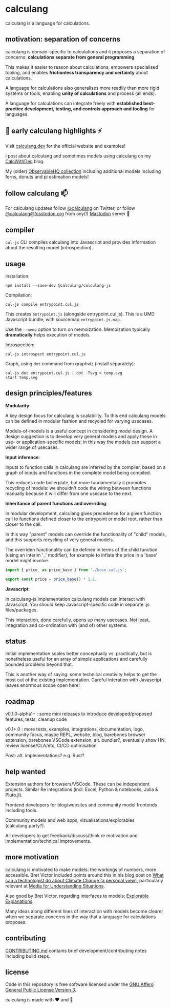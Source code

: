 # calculang

calculang is a language for calculations.

## motivation: separation of concerns

calculang is domain-specific to calculations and it proposes a separation of concerns: **calculations separate from general programming**.

This makes it easier to reason about calculations, empowers specialised tooling, and enables **frictionless transparency and certainty** about calculations.

A language for calculations also generalises more readily than more rigid systems or tools, enabling **unity of calculations** and process (all ends).

A language for calculations can integrate freely with **established best-practice development, testing, and controls approach and tooling** for languages.

## 🐣 early calculang highlights ⚡

Visit [calculang.dev](https://calculang.dev) for the official website and examples!

I post about calculang and sometimes models using calculang on my [CalcWithDec](https://calcwithdec.dev/) blog.

My (older) [ObservableHQ collection](https://observablehq.com/collection/@declann/calculang) including additional models including ferns, donuts and pi estimation models!


## follow calculang 📫

For calculang updates follow [@calculang](https://twitter.com/calculang) on Twitter, or follow [@calculang@fosstodon.org](https://fosstodon.org/@calculang) from any(!) [Mastodon](https://joinmastodon.org/) server 🐘

## compiler

`cul-js` CLI compiles calculang into Javascript and provides information about the resulting model (introspection).

## usage

Installation:

```shell
npm install --save-dev @calculang/calculang-js
```

Compilation:

```shell
cul-js compile entrypoint.cul.js
```

This creates `entrypoint.js` (alongside entrypoint.cul.js). This is a UMD Javascript bundle, with sourcemap `entrypoint.js.map`.

Use the `--memo` option to turn on memoization. Memoization typically **dramatically** helps execution of models.

Introspection:

```shell
cul-js introspect entrypoint.cul.js
```

Graph, using `dot` command from graphviz (install separately):

```shell
cul-js dot entrypoint.cul.js | dot -Tsvg > temp.svg
start temp.svg
```

## design principles/features

**Modularity**:

A key design focus for calculang is scalability. To this end calculang models can be defined in modular fashion and recycled for varying usecases.

Models-of-models is a useful concept in considering model design. A design suggestion is to develop very general models and apply these in use- or application-specific models; in this way the models can support a wider range of usecases.

**Input inference**:

Inputs to function calls in calculang are inferred by the compiler, based on a graph of inputs and functions in the complete model being compiled.

This reduces code boilerplate, but more fundamentally it promotes recycling of models: we shouldn't code the wiring between functions manually because it will differ from one usecase to the next.

**Inheritance of parent functions and overriding**:

In modular development, calculang gives precedence for a given function call to functions defined closer to the entrypoint or model root, rather than closer to the call.

In this way "parent" models can override the functionality of "child" models, and this supports recycling of very general models.

The overriden functionality can be defined in terms of the child function (using an interim '_' modifier), for example to inflate the price in a 'base' model might involve

```javascript
import { price_ as price_base } from './base.cul.js';

export const price = price_base() * 1.1;
```

**Javascript**:

In calculang-js implementation calculang models can interact with Javascript. You should keep Javascript-specific code in separate .js files/packages.

This interaction, done carefully, opens up many usecases. Not least, integration and co-ordination with (and of) other systems.

## status

Initial implementation scales better conceptually vs. practically, but is nonetheless useful for an array of simple applications and carefully bounded problems beyond that.

This is another way of saying: some technical creativity helps to get the most out of the existing implementation. Careful interation with Javascript leaves enormous scope open here!

## roadmap

v0.1.0-alpha1+ : some mini releases to introduce developed/proposed features, tests, cleanup code

v0.1+.0 : more tests, examples, integrations, documentation, logo, community focus,  maybe REPL, website, blog, barebones browser extension, barebones VSCode extension, alt. bundler?, eventually show HN, review license/CLA/etc, CI/CD optimisation

Post: alt. implementations? e.g. Rust?

## help wanted

Extension authors for browsers/VSCode. These can be independent projects. Similar Re integrations (incl. Excel, Python & notebooks, Julia & Pluto.jl).

Frontend developers for blog/websites and community model frontends including tools.

Community models and web apps, vizualisations/explorables (calculang.party?).

All developers to get feedback/discuss/think re motivation and implementation/technical improvements.

## more motivation

calculang is motivated to make models: the workings of numbers, more accessible. Bret Victor included points around this in his blog post on [What can a technologist do about Climate Change (a personal view)](http://worrydream.com/ClimateChange), particularly relevant at [Media for Understanding Situations](http://worrydream.com/ClimateChange/#media).

Also good by Bret Victor, regarding interfaces to models: [Explorable Explanations](http://worrydream.com/#!/ExplorableExplanations).

Many ideas along different lines of interaction with models become clearer when we separate concerns in the way that a language for calculations proposes.

## contributing

[CONTRIBUTING.md](./CONTRIBUTING.md) contains brief development/contributing notes including build steps.

## license

Code in this repository is free software licensed under the [GNU Affero General Public License Version 3](LICENSE).

calculang is made with ❤️ and 🧉

